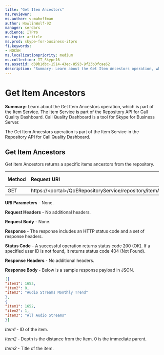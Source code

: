 ```yaml
---
title: "Get Item Ancestors"
ms.reviewer: 
ms.author: v-mahoffman
author: HowlinWolf-92
manager: serdars
audience: ITPro
ms.topic: article
ms.prod: skype-for-business-itpro
f1.keywords:
- NOCSH
ms.localizationpriority: medium
ms.collection: IT_Skype16
ms.assetid: d39b1dbc-1514-43ec-8593-9f23b3fcae62
description: "Summary: Learn about the Get Item Ancestors operation, which is part of the Item Service. The Item Service is part of the Repository API for Call Quality Dashboard. Call Quality Dashboard is a tool for Skype for Business Server."
---
```


# Get Item Ancestors
 
**Summary:** Learn about the Get Item Ancestors operation, which is part of the Item Service. The Item Service is part of the Repository API for Call Quality Dashboard. Call Quality Dashboard is a tool for Skype for Business Server.
  
The Get Item Ancestors operation is part of the Item Service in the Repository API for Call Quality Dashboard.
  
## Get Item Ancestors

Get Item Ancestors returns a specific items ancestors from the repository.
  

|**Method**|**Request URI**|**HTTP Version**|
|:-----|:-----|:-----|
|GET  <br/> |https://\<portal\>/QoERepositoryService/repository/itemAncestors/{itemId}  <br/> |HTTP/1.1  <br/> |
   
 **URI Parameters** - None.
  
 **Request Headers** - No additional headers.
  
 **Request Body** - None.
  
 **Response** - The response includes an HTTP status code and a set of response headers.
  
 **Status Code** - A successful operation returns status code 200 (OK). If a specified user ID is not found, it returns status code 404 (Not Found).
  
 **Response Headers** - No additional headers.
  
 **Response Body** - Below is a sample response payload in JSON.
  
```json
[{
"item1": 1653,
"item2": 0,
"item3": "Audio Streams Monthly Trend"
},
{
"item1": 1652,
"item2": 1,
"item3": "All Audio Streams"
}]
```

 *Item1*  - ID of the item.
  
 *Item2*  - Depth is the distance from the Item. 0 is the immediate parent.
  
 *Item3*  - Title of the item.
  

